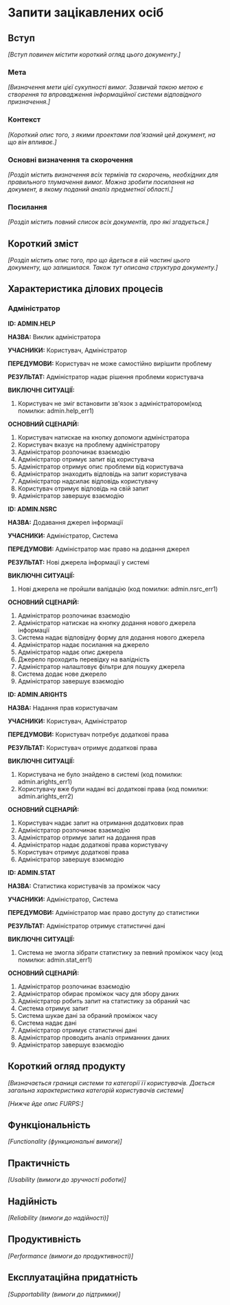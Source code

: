 # Запити зацікавлених осіб

## Вступ

*[Вступ повинен містити короткий огляд цього документу.]*

### Мета 

*[Визначення мети цієї сукупності вимог. Зазвичай такою метою є створення та впровадження 
 інформаційної системи відповідного призначення.]*

### Контекст

*[Короткий опис того, з якими проектами пов'язаний цей документ, на що він впливає.]*


### Основні визначення та скорочення

*[Розділ містить визначення всіх термінів та скорочень, необхідних для правильного
тлумачення вимог. Можна зробити посилання на документ, в якому поданий аналіз предметної області.]*


### Посилання

*[Розділ містить повний список всіх документів, про які згадується.]*


## Короткий зміст

*[Розділ містить опис того, про що йдеться в еій частині цього документу, що залишилася. 
Також тут описана структура документу.]*

## Характеристика ділових процесів



### Адміністратор

**ID: ADMIN.HELP**
    
**НАЗВА:** Виклик адміністратора
    
**УЧАСНИКИ:** Користувач, Адміністратор

**ПЕРЕДУМОВИ:** Користувач не може самостійно вирішити проблему

**РЕЗУЛЬТАТ:** Адміністратор надає рішення проблеми користувача 

**ВИКЛЮЧНІ СИТУАЦІЇ:**
1. Користувач не зміг встановити зв'язок з адміністратором(код помилки: admin.help_err1)

**ОСНОВНИЙ СЦЕНАРІЙ:**
1. Користувач натискае на кнопку допомоги адміністратора
2. Користувач вказує на проблему адміністратору
3. Адміністратор розпочинає взаємодію
4. Адміністратор отримує запит від користувача 
5. Адміністратор отримує опис проблеми від користувача
6. Адміністратор знаходить відповідь на запит користувача
7. Адміністратор надсилає відповідь користувачу 
8. Користувач отримує відповідь на свій запит
9. Адміністратор завершує взаємодію

**ID: ADMIN.NSRC**
    
**НАЗВА:** Додавання джерел інформації
    
**УЧАСНИКИ:** Адміністратор, Система

**ПЕРЕДУМОВИ:** Адміністратор має право на додання джерел

**РЕЗУЛЬТАТ:** Нові джерела інформації у системі 

**ВИКЛЮЧНІ СИТУАЦІЇ:**
1. Нові джерела не пройшли валідацію (код помилки: admin.nsrc_err1)

**ОСНОВНИЙ СЦЕНАРІЙ:**
1. Адміністратор розпочинає взаємодію
2. Адміністратор натискає на кнопку додання нового джерела інформації
3. Система надає відповідну форму для додання нового джерела
4. Адміністратор надає посилання на джерело
5. Адміністратор надає опис джерела
6. Джерело проходить перевідку на валідність
7. Адміністратор налаштовує фільтри для пошуку джерела  
8. Система додає нове джерело
9. Адміністратор завершує взаємодію

**ID: ADMIN.ARIGHTS**
    
**НАЗВА:** Надання прав користувачам
    
**УЧАСНИКИ:** Користувач, Адміністратор 

**ПЕРЕДУМОВИ:** Користувач потребує додаткові права

**РЕЗУЛЬТАТ:**  Користувач отримує додаткові права

**ВИКЛЮЧНІ СИТУАЦІЇ:**
1. Користувача не було знайдено в системі (код помилки: admin.arights_err1)
2. Користувачу вже були надані всі додаткові права (код помилки: admin.arights_err2)

**ОСНОВНИЙ СЦЕНАРІЙ:**
1. Користувач надає запит на отримання додаткових прав
2. Адміністратор розпочинає взаємодію 
3. Адміністратор отримує запит на додання прав
4. Адміністратор надає додаткові права користувачу 
5. Користувач отримує додаткові права
6. Адміністратор завершує взаємодію

**ID: ADMIN.STAT**
    
**НАЗВА:** Статистика користувачів за проміжок часу
    
**УЧАСНИКИ:** Адміністратор, Система 

**ПЕРЕДУМОВИ:** Адміністратор має право доступу до статистики 

**РЕЗУЛЬТАТ:**  Адміністратор отримує статистичні дані

**ВИКЛЮЧНІ СИТУАЦІЇ:**
1. Система не змогла зібрати статистику за певний проміжок часу (код помилки: admin.stat_err1)

**ОСНОВНИЙ СЦЕНАРІЙ:**
1. Адміністратор розпочинає взаємодію 
2. Адміністратор обирає проміжок часу для збору даних
3. Адміністратор робить запит на статистику за обраний час
4. Система отримує запит
5. Система шукае дані за обраний проміжок часу
6. Система надає дані
7. Адміністратор отримує статистичні дані
8. Адміністратор проводить аналіз отриманних даних
9. Адміністратор завершує взаємодію


## Короткий огляд продукту

*[Визначається границя системи та категорії її користувачів. Дається загальна характеристика категорій користувачів
системи]*

*[Нижче йде опис FURPS:]*


## Функціональність

*[Functionality (функциональні вимоги)]*

## Практичність

*[Usability (вимоги до зручності роботи)]*

## Надійність

*[Reliability (вимоги до надійності)]*

## Продуктивність

*[Performance (вимоги до продуктивності)]*

## Експлуатаційна придатність

*[Supportability (вимоги до підтримки)]*
